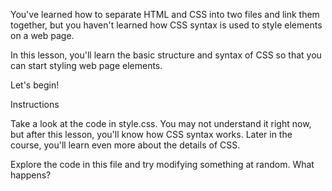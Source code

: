 

You've learned how to separate HTML and CSS into two files and link them together, but you haven't learned how CSS syntax is used to style elements on a web page.

In this lesson, you'll learn the basic structure and syntax of CSS so that you can start styling web page elements.

Let's begin!

Instructions

Take a look at the code in style.css. You may not understand it right now, but after this lesson, you'll know how CSS syntax works. Later in the course, you'll learn even more about the details of CSS.

Explore the code in this file and try modifying something at random. What happens?

